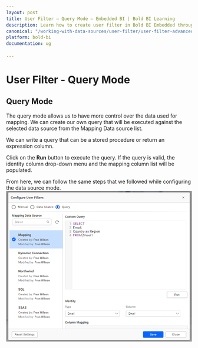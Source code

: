 ```yaml
---
layout: post
title: User Filter – Query Mode – Embedded BI | Bold BI Learning
description: Learn how to create user filter in Bold BI Embedded through mapping another data source and run query against it to generate the fields and map.
canonical: "/working-with-data-sources/user-filter/user-filter-advanced-query-mode/"
platform: bold-bi
documentation: ug

---
```


# User Filter - Query Mode

## Query Mode
The query mode allows us to have more control over the data used for mapping. We can create our own query that will be executed against the selected data source from the Mapping Data source list.

We can write a query that can be a stored procedure or return an expression column.

Click on the **Run** button to execute the query. If the query is valid, the identity column drop-down menu and the mapping column list will be populated.

From here, we can follow the same steps that we followed while configuring the data source mode.
![User Filter Query Mode](/static/assets/working-with-datasource/user-filter/images/user-filter-dlg-adv-query-mode.png)
